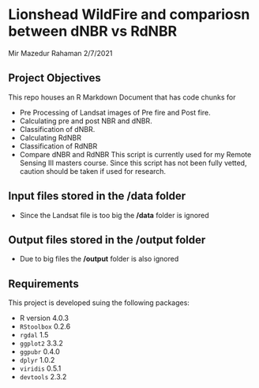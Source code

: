 Lionshead WildFire and compariosn between dNBR vs RdNBR
================
Mir Mazedur Rahaman
2/7/2021

## Project Objectives
This repo houses an R Markdown Document that has code chunks for
- Pre Processing of Landsat images of Pre fire and Post fire.
- Calculating pre and post NBR and dNBR.
- Classification of dNBR.
- Calculating RdNBR
- Classification of RdNBR
- Compare dNBR and RdNBR
This script is currently used for my Remote Sensing III masters course. Since this script has not been fully vetted, caution should be taken if used for research.

## Input files stored in the /data folder
* Since the Landsat file is too big the **/data** folder is ignored

## Output files stored in the /output folder
* Due to big files the **/output** folder is also ignored

## Requirements
This project is developed suing the following packages:
* R version 4.0.3
* `RStoolbox` 0.2.6
* `rgdal` 1.5
* `ggplot2` 3.3.2
* `ggpubr` 0.4.0
* `dplyr` 1.0.2
* `viridis` 0.5.1
* `devtools` 2.3.2